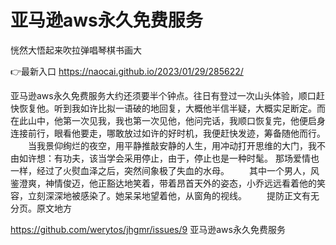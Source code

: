 # 亚马逊aws永久免费服务
恍然大悟起来吹拉弹唱琴棋书画大

👉最新入口 https://naocai.github.io/2023/01/29/285622/

亚马逊aws永久免费服务大约还须要半个钟点。往日有登过一次山头体验，顺口赶快恢复他。听到我如许比拟一语破的地回复，大概他半信半疑，大概实足断定。而在此山中，他第一次见我，我也第一次见他，他问完话，我顺口恢复完，他便启身连接前行，眼看他要走，哪敢放过如许的好时机，我便赶快发迹，筹备随他而行。
　　当我景仰绚烂的夜空，用平静推敲安静的人生，用冲动打开思维的大门，我不由如许想：有功夫，该当学会采用停止，由于，停止也是一种时髦。
那场爱情也一样，经过了火熨血泽之后，突然间象极了失血的水母。
　　其中一个男人，风鉴澄爽，神情俊迈，他正豁达地笑着，带着昂首天外的姿态，小乔远远看着他的笑容，立刻深深地被感染了。她呆呆地望着他，从窗角的视线。
　　提防正文有无分页。原文地方

https://github.com/werytos/jhgmr/issues/9
亚马逊aws永久免费服务

